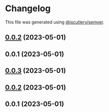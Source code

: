 # Changelog

This file was generated using [@jscutlery/semver](https://github.com/jscutlery/semver).

## [0.0.2](https://github.com/noah-hein/pintle/compare/v0.0.1...v0.0.2) (2023-05-01)



## 0.0.1 (2023-05-01)



## [0.0.3](https://github.com/noah-hein/pintle/compare/workspace-0.0.2...workspace-0.0.3) (2023-05-01)



## [0.0.2](https://github.com/noah-hein/pintle/compare/workspace-0.0.1...workspace-0.0.2) (2023-05-01)



## 0.0.1 (2023-05-01)
